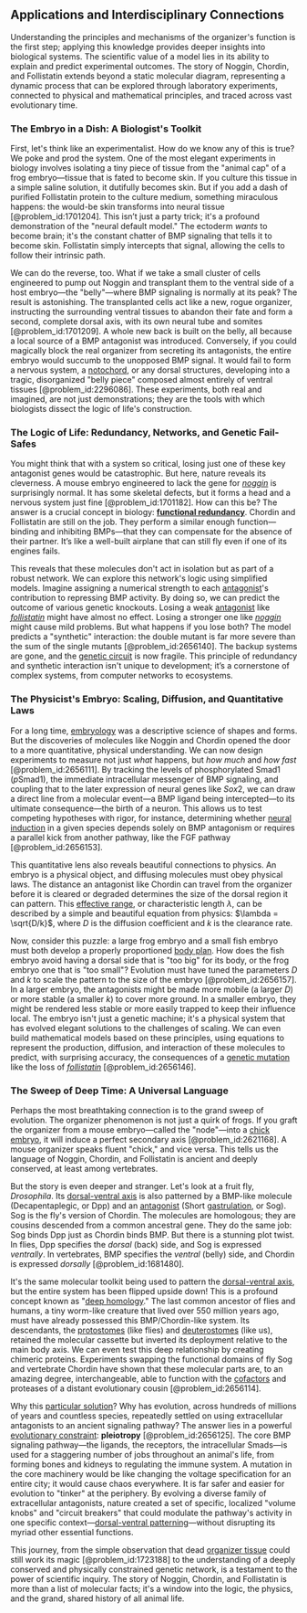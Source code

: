 ## Applications and Interdisciplinary Connections

Understanding the principles and mechanisms of the organizer's function is the first step; applying this knowledge provides deeper insights into biological systems. The scientific value of a model lies in its ability to explain and predict experimental outcomes. The story of Noggin, Chordin, and Follistatin extends beyond a static molecular diagram, representing a dynamic process that can be explored through laboratory experiments, connected to physical and mathematical principles, and traced across vast evolutionary time.

### The Embryo in a Dish: A Biologist's Toolkit

First, let's think like an experimentalist. How do we know any of this is true? We poke and prod the system. One of the most elegant experiments in biology involves isolating a tiny piece of tissue from the "animal cap" of a frog embryo—tissue that is fated to become skin. If you culture this tissue in a simple saline solution, it dutifully becomes skin. But if you add a dash of purified Follistatin protein to the culture medium, something miraculous happens: the would-be skin transforms into neural tissue [@problem_id:1701204]. This isn’t just a party trick; it's a profound demonstration of the "neural default model." The ectoderm *wants* to become brain; it's the constant chatter of BMP signaling that tells it to become skin. Follistatin simply intercepts that signal, allowing the cells to follow their intrinsic path.

We can do the reverse, too. What if we take a small cluster of cells engineered to pump out Noggin and transplant them to the ventral side of a host embryo—the "belly"—where BMP signaling is normally at its peak? The result is astonishing. The transplanted cells act like a new, rogue organizer, instructing the surrounding ventral tissues to abandon their fate and form a second, complete dorsal axis, with its own neural tube and somites [@problem_id:1701209]. A whole new back is built on the belly, all because a local source of a BMP antagonist was introduced. Conversely, if you could magically block the real organizer from secreting its antagonists, the entire embryo would succumb to the unopposed BMP signal. It would fail to form a nervous system, a [notochord](@article_id:260141), or any dorsal structures, developing into a tragic, disorganized "belly piece" composed almost entirely of ventral tissues [@problem_id:2296086]. These experiments, both real and imagined, are not just demonstrations; they are the tools with which biologists dissect the logic of life's construction.

### The Logic of Life: Redundancy, Networks, and Genetic Fail-Safes

You might think that with a system so critical, losing just one of these key antagonist genes would be catastrophic. But here, nature reveals its cleverness. A mouse embryo engineered to lack the gene for *[noggin](@article_id:267520)* is surprisingly normal. It has some skeletal defects, but it forms a head and a nervous system just fine [@problem_id:1701182]. How can this be? The answer is a crucial concept in biology: **[functional redundancy](@article_id:142738)**. Chordin and Follistatin are still on the job. They perform a similar enough function—binding and inhibiting BMPs—that they can compensate for the absence of their partner. It’s like a well-built airplane that can still fly even if one of its engines fails.

This reveals that these molecules don't act in isolation but as part of a robust network. We can explore this network's logic using simplified models. Imagine assigning a numerical strength to each [antagonist](@article_id:170664)'s contribution to repressing BMP activity. By doing so, we can predict the outcome of various genetic knockouts. Losing a weak [antagonist](@article_id:170664) like *[follistatin](@article_id:201246)* might have almost no effect. Losing a stronger one like *[noggin](@article_id:267520)* might cause mild problems. But what happens if you lose both? The model predicts a "synthetic" interaction: the double mutant is far more severe than the sum of the single mutants [@problem_id:2656140]. The backup systems are gone, and the [genetic circuit](@article_id:193588) is now fragile. This principle of redundancy and synthetic interaction isn't unique to development; it’s a cornerstone of complex systems, from computer networks to ecosystems.

### The Physicist's Embryo: Scaling, Diffusion, and Quantitative Laws

For a long time, [embryology](@article_id:275005) was a descriptive science of shapes and forms. But the discoveries of molecules like Noggin and Chordin opened the door to a more quantitative, physical understanding. We can now design experiments to measure not just *what* happens, but *how much* and *how fast* [@problem_id:2656111]. By tracking the levels of phosphorylated Smad1 ($p\text{Smad1}$), the immediate intracellular messenger of BMP signaling, and coupling that to the later expression of neural genes like $Sox2$, we can draw a direct line from a molecular event—a BMP ligand being intercepted—to its ultimate consequence—the birth of a neuron. This allows us to test competing hypotheses with rigor, for instance, determining whether [neural induction](@article_id:267104) in a given species depends solely on BMP antagonism or requires a parallel kick from another pathway, like the FGF pathway [@problem_id:2656153].

This quantitative lens also reveals beautiful connections to physics. An embryo is a physical object, and diffusing molecules must obey physical laws. The distance an antagonist like Chordin can travel from the organizer before it is cleared or degraded determines the size of the dorsal region it can pattern. This [effective range](@article_id:159784), or characteristic length $\lambda$, can be described by a simple and beautiful equation from physics: $\lambda = \sqrt{D/k}$, where $D$ is the diffusion coefficient and $k$ is the clearance rate.

Now, consider this puzzle: a large frog embryo and a small fish embryo must both develop a properly proportioned [body plan](@article_id:136976). How does the fish embryo avoid having a dorsal side that is "too big" for its body, or the frog embryo one that is "too small"? Evolution must have tuned the parameters $D$ and $k$ to scale the pattern to the size of the embryo [@problem_id:2656157]. In a larger embryo, the antagonists might be made more mobile (a larger $D$) or more stable (a smaller $k$) to cover more ground. In a smaller embryo, they might be rendered less stable or more easily trapped to keep their influence local. The embryo isn't just a genetic machine; it's a physical system that has evolved elegant solutions to the challenges of scaling. We can even build mathematical models based on these principles, using equations to represent the production, diffusion, and interaction of these molecules to predict, with surprising accuracy, the consequences of a [genetic mutation](@article_id:165975) like the loss of *[follistatin](@article_id:201246)* [@problem_id:2656146].

### The Sweep of Deep Time: A Universal Language

Perhaps the most breathtaking connection is to the grand sweep of evolution. The organizer phenomenon is not just a quirk of frogs. If you graft the organizer from a mouse embryo—called the "node"—into a [chick embryo](@article_id:261682), it will induce a
perfect secondary axis [@problem_id:2621168]. A mouse organizer speaks fluent "chick," and vice versa. This tells us the language of Noggin, Chordin, and Follistatin is ancient and deeply conserved, at least among vertebrates.

But the story is even deeper and stranger. Let's look at a fruit fly, *Drosophila*. Its [dorsal-ventral axis](@article_id:266248) is also patterned by a BMP-like molecule (Decapentaplegic, or Dpp) and an [antagonist](@article_id:170664) (Short [gastrulation](@article_id:144694), or Sog). Sog is the fly's version of Chordin. The molecules are homologous; they are cousins descended from a common ancestral gene. They do the same job: Sog binds Dpp just as Chordin binds BMP. But there is a stunning plot twist. In flies, Dpp specifies the *dorsal* (back) side, and Sog is expressed *ventrally*. In vertebrates, BMP specifies the *ventral* (belly) side, and Chordin is expressed *dorsally* [@problem_id:1681480].

It's the same molecular toolkit being used to pattern the [dorsal-ventral axis](@article_id:266248), but the entire system has been flipped upside down! This is a profound concept known as "[deep homology](@article_id:138613)." The last common ancestor of flies and humans, a tiny worm-like creature that lived over 550 million years ago, must have already possessed this BMP/Chordin-like system. Its descendants, the [protostomes](@article_id:146320) (like flies) and [deuterostomes](@article_id:147371) (like us), retained the molecular cassette but inverted its deployment relative to the main body axis. We can even test this deep relationship by creating chimeric proteins. Experiments swapping the functional domains of fly Sog and vertebrate Chordin have shown that these molecular parts are, to an amazing degree, interchangeable, able to function with the [cofactors](@article_id:137009) and proteases of a distant evolutionary cousin [@problem_id:2656114].

Why this [particular solution](@article_id:148586)? Why has evolution, across hundreds of millions of years and countless species, repeatedly settled on using extracellular antagonists to an ancient signaling pathway? The answer lies in a powerful [evolutionary constraint](@article_id:187076): **pleiotropy** [@problem_id:2656125]. The core BMP signaling pathway—the ligands, the receptors, the intracellular Smads—is used for a staggering number of jobs throughout an animal's life, from forming bones and kidneys to regulating the immune system. A mutation in the core machinery would be like changing the voltage specification for an entire city; it would cause chaos everywhere. It is far safer and easier for evolution to "tinker" at the periphery. By evolving a diverse family of extracellular antagonists, nature created a set of specific, localized "volume knobs" and "circuit breakers" that could modulate the pathway's activity in one specific context—[dorsal-ventral patterning](@article_id:149330)—without disrupting its myriad other essential functions.

This journey, from the simple observation that dead [organizer tissue](@article_id:269366) could still work its magic [@problem_id:1723188] to the understanding of a deeply conserved and physically constrained genetic network, is a testament to the power of scientific inquiry. The story of Noggin, Chordin, and Follistatin is more than a list of molecular facts; it's a window into the logic, the physics, and the grand, shared history of all animal life.